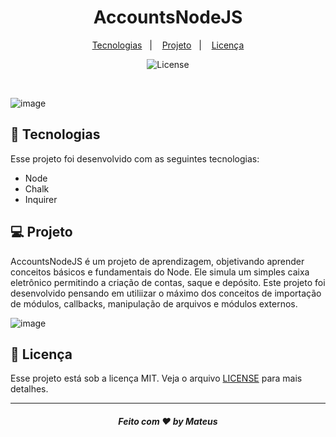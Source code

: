 <h1 align="center">
 AccountsNodeJS
</h1>

<p align="center">
  <a href="#-tecnologias">Tecnologias</a>&nbsp;&nbsp;&nbsp;|&nbsp;&nbsp;&nbsp;
  <a href="#-projeto">Projeto</a>&nbsp;&nbsp;&nbsp;|&nbsp;&nbsp;&nbsp;
  <a href="#memo-licença">Licença</a>
</p>

<p align="center">
  <img alt="License" src="https://img.shields.io/static/v1?label=license&message=MIT&color=49AA26&labelColor=000000">
</p>
<br>

![image](https://github.com/MateusSantosF/AccountsNodeJS/assets/62969620/80dab1e7-6178-4609-a051-d8f58c2f0ce4)


## 🚀 Tecnologias

Esse projeto foi desenvolvido com as seguintes tecnologias:

- Node
- Chalk
- Inquirer

## 💻 Projeto
  
  AccountsNodeJS é um projeto de aprendizagem, objetivando aprender conceitos básicos e fundamentais do Node. Ele simula um simples caixa eletrônico permitindo a criação de contas, saque e depósito.
  Este projeto foi desenvolvido pensando em utiliizar o máximo dos conceitos de importação de módulos, callbacks, manipulação de arquivos e módulos externos. 

![image](https://github.com/MateusSantosF/AccountsNodeJS/assets/62969620/2c470a9f-9b24-4c88-aeea-eb01422bcd97)




## :memo: Licença

Esse projeto está sob a licença MIT. Veja o arquivo [LICENSE](/LICENSE) para mais detalhes.

---

<h5 align="center">
 Feito com ♥ by Mateus
</h5>
